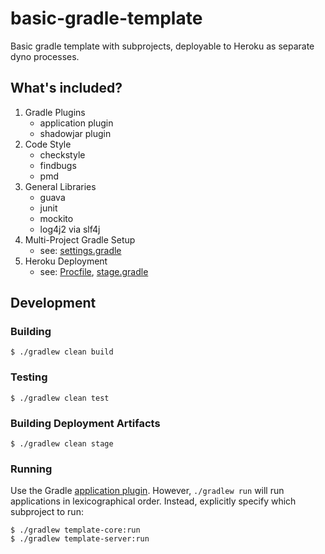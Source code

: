 # basic-gradle-template

Basic gradle template with subprojects, deployable to Heroku as separate dyno processes.

## What's included?

1. Gradle Plugins
    - application plugin
    - shadowjar plugin
2. Code Style
    - checkstyle
    - findbugs
    - pmd
3. General Libraries
    - guava
    - junit
    - mockito
    - log4j2 via slf4j
4. Multi-Project Gradle Setup
    - see: [settings.gradle](settings.gradle)
5. Heroku Deployment
    - see: [Procfile](Procfile), [stage.gradle](gradle/heroku/stage.gradle)

## Development

### Building

```
$ ./gradlew clean build
```

### Testing

```
$ ./gradlew clean test
```

### Building Deployment Artifacts

```
$ ./gradlew clean stage
```

### Running

Use the Gradle [application plugin](https://docs.gradle.org/current/userguide/application_plugin.html).
However, `./gradlew run` will run applications in lexicographical order.
Instead, explicitly specify which subproject to run:

```
$ ./gradlew template-core:run
$ ./gradlew template-server:run
```
